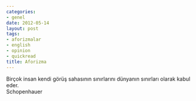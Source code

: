 ```yaml
---
categories:
- genel
date: 2012-05-14
layout: post
tags:
- aforizmalar
- english
- opinion
- quickread
title: Aforizma
---
```


Birçok insan kendi görüş sahasının sınırlarını dünyanın sınırları olarak kabul eder.  
Schopenhauer
